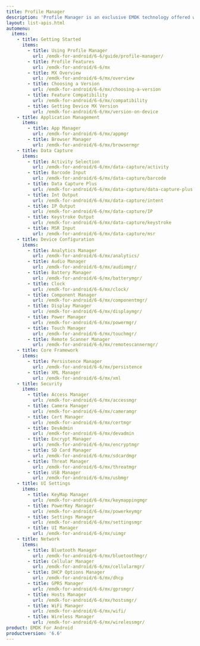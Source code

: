 ```yaml
---
title: Profile Manager
description: 'Profile Manager is an exclusive EMDK technology offered within your IDE, providing a GUI based development tool. This allows you to write fewer lines of code resulting in reduced development time, effort and errors.'
layout: list-apis.html
automenu:
  items:
    - title: Getting Started
      items:
        - title: Using Profile Manager
          url: /emdk-for-android/6-6/guide/profile-manager/
        - title: Profile Features
          url: /emdk-for-android/6-6/mx
        - title: MX Overview
          url: /emdk-for-android/6-6/mx/overview
        - title: Choosing a Version
          url: /emdk-for-android/6-6/mx/choosing-a-version
        - title: Feature Compatibility
          url: /emdk-for-android/6-6/mx/compatibility
        - title: Getting Device MX Version
          url: /emdk-for-android/6-6/mx/version-on-device
    - title: Application Management
      items:
        - title: App Manager
          url: /emdk-for-android/6-6/mx/appmgr
        - title: Browser Manager
          url: /emdk-for-android/6-6/mx/browsermgr
    - title: Data Capture
      items:
        - title: Activity Selection
          url: /emdk-for-android/6-6/mx/data-capture/activity
        - title: Barcode Input
          url: /emdk-for-android/6-6/mx/data-capture/barcode
        - title: Data Capture Plus
          url: /emdk-for-android/6-6/mx/data-capture/data-capture-plus
        - title: Int Output
          url: /emdk-for-android/6-6/mx/data-capture/intent
        - title: IP Output
          url: /emdk-for-android/6-6/mx/data-capture/IP
        - title: Keystroke Output
          url: /emdk-for-android/6-6/mx/data-capture/keystroke
        - title: MSR Input
          url: /emdk-for-android/6-6/mx/data-capture/msr
    - title: Device Configuration
      items:
        - title: Analytics Manager
          url: /emdk-for-android/6-6/mx/analytics/
        - title: Audio Manager
          url: /emdk-for-android/6-6/mx/audiomgr/
        - title: Battery Manager
          url: /emdk-for-android/6-6/mx/batterymgr/
        - title: Clock
          url: /emdk-for-android/6-6/mx/clock/
        - title: Component Manager
          url: /emdk-for-android/6-6/mx/componentmgr/
        - title: Display Manager
          url: /emdk-for-android/6-6/mx/displaymgr/
        - title: Power Manager
          url: /emdk-for-android/6-6/mx/powermgr/
        - title: Touch Manager
          url: /emdk-for-android/6-6/mx/touchmgr/
        - title: Remote Scanner Manager
          url: /emdk-for-android/6-6/mx/remotescannermgr/
    - title: Core Framework
      items:
        - title: Persistence Manager
          url: /emdk-for-android/6-6/mx/persistence
        - title: XML Manager
          url: /emdk-for-android/6-6/mx/xml
    - title: Security
      items:
        - title: Access Manager
          url: /emdk-for-android/6-6/mx/accessmgr
        - title: Camera Manager
          url: /emdk-for-android/6-6/mx/cameramgr
        - title: Cert Manager
          url: /emdk-for-android/6-6/mx/certmgr
        - title: DevAdmin
          url: /emdk-for-android/6-6/mx/devadmin
        - title: Encrypt Manager
          url: /emdk-for-android/6-6/mx/encryptmgr
        - title: SD Card Manager
          url: /emdk-for-android/6-6/mx/sdcardmgr
        - title: Threat Manager
          url: /emdk-for-android/6-6/mx/threatmgr
        - title: USB Manager
          url: /emdk-for-android/6-6/mx/usbmgr
    - title: UI Settings
      items:
        - title: KeyMap Manager
          url: /emdk-for-android/6-6/mx/keymappingmgr
        - title: PowerKey Manager
          url: /emdk-for-android/6-6/mx/powerkeymgr
        - title: Settings Manager
          url: /emdk-for-android/6-6/mx/settingsmgr
        - title: UI Manager
          url: /emdk-for-android/6-6/mx/uimgr
    - title: Network
      items:
        - title: Bluetooth Manager
          url: /emdk-for-android/6-6/mx/bluetoothmgr/
        - title: Cellular Manager
          url: /emdk-for-android/6-6/mx/cellularmgr/
        - title: DHCP Options Manager
          url: /emdk-for-android/6-6/mx/dhcp
        - title: GPRS Manager
          url: /emdk-for-android/6-6/mx/gprsmgr/
        - title: Hosts Manager
          url: /emdk-for-android/6-6/mx/hostsmgr/
        - title: WiFi Manager
          url: /emdk-for-android/6-6/mx/wifi/
        - title: Wireless Manager
          url: /emdk-for-android/6-6/mx/wirelessmgr/
product: EMDK For Android
productversion: '6.6'
---
```



















